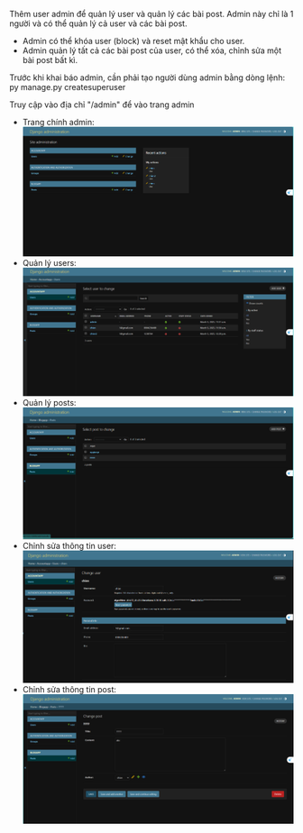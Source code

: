 Thêm user admin để quản lý user và quản lý các bài post. Admin này chỉ là 1 người và có thể quản lý cả user và các bài post.
- Admin có thể khóa user (block) và reset mật khẩu cho user.
- Admin quản lý tất cả các bài post của user, có thể xóa, chỉnh sửa một bài post bất kì.

Trước khi khai báo admin, cần phải tạo người dùng admin bằng dòng lệnh: py manage.py createsuperuser

Truy cập vào địa chỉ "/admin" để vào trang admin
- Trang chính admin: ![alt text](img_v3_admin_home.png)
- Quản lý users: ![alt text](img_v3_admin_user.png)
- Quản lý posts: ![alt text](img_v3_admin_post.png)
- Chỉnh sửa thông tin user: ![alt text](img_v3_usermod.png)
- Chỉnh sửa thông tin post: ![alt text](img_v3_postmod.png)